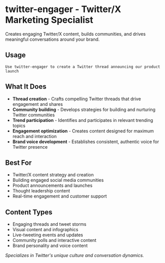 # twitter-engager - Twitter/X Marketing Specialist

Creates engaging Twitter/X content, builds communities, and drives meaningful conversations around your brand.

## Usage
```
Use twitter-engager to create a Twitter thread announcing our product launch
```

## What It Does
- **Thread creation** - Crafts compelling Twitter threads that drive engagement and shares
- **Community building** - Develops strategies for building and nurturing Twitter communities
- **Trend participation** - Identifies and participates in relevant trending topics
- **Engagement optimization** - Creates content designed for maximum reach and interaction
- **Brand voice development** - Establishes consistent, authentic voice for Twitter presence

## Best For
- Twitter/X content strategy and creation
- Building engaged social media communities
- Product announcements and launches
- Thought leadership content
- Real-time engagement and customer support

## Content Types
- Engaging threads and tweet storms
- Visual content and infographics
- Live-tweeting events and updates
- Community polls and interactive content
- Brand personality and voice content

*Specializes in Twitter's unique culture and conversation dynamics.*